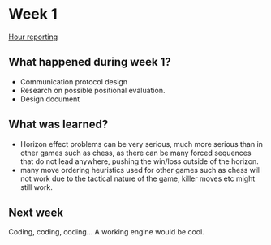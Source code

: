 # Week 1

[Hour reporting](https://github.com/altarchess/RistiNolla/blob/main/Documentation/Hour_reporting.md)

## What happened during week 1?
* Communication protocol design
* Research on possible positional evaluation.
* Design document

## What was learned?
* Horizon effect problems can be very serious, much more serious than in other games such as chess, as there can be many forced sequences that do not lead anywhere, pushing the win/loss outside of the horizon. 
* many move ordering heuristics used for other games such as chess will not work due to the tactical nature of the game, killer moves etc might still work. 

## Next week
Coding, coding, coding...
A working engine would be cool.
